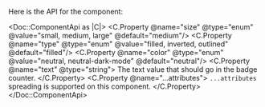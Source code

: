 Here is the API for the component:

<Doc::ComponentApi as |C|>
  <C.Property @name="size" @type="enum" @value="small, medium, large" @default="medium"/>
  <C.Property @name="type" @type="enum" @value="filled, inverted, outlined" @default="filled"/>
  <C.Property @name="color" @type="enum" @value="neutral, neutral-dark-mode" @default="neutral"/>
  <C.Property @name="text" @type="string">
    The text value that should go in the badge counter.
  </C.Property>
  <C.Property @name="...attributes">
    `...attributes` spreading is supported on this component.
  </C.Property>
</Doc::ComponentApi>